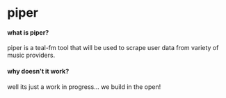 # piper


#### what is piper?

piper is a teal-fm tool that will be used to scrape user data from variety of 
music providers. 

#### why doesn't it work?

well its just a work in progress... we build in the open!
